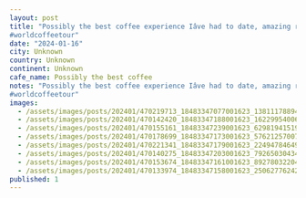 ```yaml
---
layout: post
title: "Possibly the best coffee experience Iâve had to date, amazing recommendation from a workmate.
#worldcoffeetour"
date: "2024-01-16"
city: Unknown
country: Unknown
continent: Unknown
cafe_name: Possibly the best coffee
notes: "Possibly the best coffee experience Iâve had to date, amazing recommendation from a workmate.
#worldcoffeetour"
images:
  - /assets/images/posts/202401/470219713_18483347077001623_1381117889439834312_n_17863362717037374.jpg
  - /assets/images/posts/202401/470142420_18483347188001623_1622995400690833055_n_18091874974398983.jpg
  - /assets/images/posts/202401/470155161_18483347239001623_6298194151902574805_n_17850104103117693.jpg
  - /assets/images/posts/202401/470178699_18483347173001623_5762125700792206034_n_18053276128533435.jpg
  - /assets/images/posts/202401/470221341_18483347179001623_2249478464908952876_n_18036301603672851.jpg
  - /assets/images/posts/202401/470140275_18483347203001623_7926503043423805840_n_18410146066002436.jpg
  - /assets/images/posts/202401/470153674_18483347161001623_8927803220433961301_n_18026317294742120.jpg
  - /assets/images/posts/202401/470133974_18483347158001623_2506277624204810641_n_17985763664561961.jpg
published: 1
---
```

